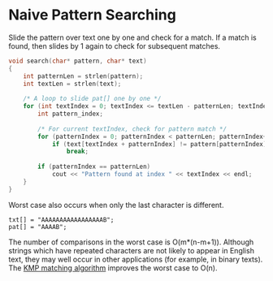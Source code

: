 # Naive Pattern Searching

Slide the pattern over text one by one and check for a match. If a match is found, then slides by 1 again to check for subsequent matches.

```cpp
void search(char* pattern, char* text)
{
    int patternLen = strlen(pattern);
    int textLen = strlen(text);
 
    /* A loop to slide pat[] one by one */
    for (int textIndex = 0; textIndex <= textLen - patternLen; textIndex++) {
        int pattern_index;
 
        /* For current textIndex, check for pattern match */
        for (patternIndex = 0; patternIndex < patternLen; patternIndex++)
            if (text[textIndex + patternIndex] != pattern[patternIndex])
                break;
 
        if (patternIndex == patternLen)
            cout << "Pattern found at index " << textIndex << endl;
    }
}
```

Worst case also occurs when only the last character is different. 

```text
txt[] = "AAAAAAAAAAAAAAAAAB";
pat[] = "AAAAB";
```

The number of comparisons in the worst case is O\(m\*\(n-m+1\)\). Although strings which have repeated characters are not likely to appear in English text, they may well occur in other applications \(for example, in binary texts\). The [KMP matching algorithm](kmp-matching-algorithm-knuth-morris-pratt.md) improves the worst case to O\(n\). 

